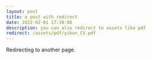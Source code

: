 ```yaml
---
layout: post
title: a post with redirect
date: 2022-02-01 17:39:00
description: you can also redirect to assets like pdf
redirect: /assets/pdf/yikun_CV.pdf
---
```


Redirecting to another page.

